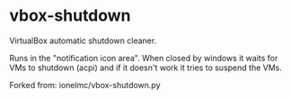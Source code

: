 # vbox-shutdown
VirtualBox automatic shutdown cleaner. 

Runs in the "notification icon area". 
When closed by windows it waits for VMs to shutdown (acpi) and if it doesn't work it tries to suspend the VMs. 

Forked from:  ionelmc/vbox-shutdown.py
